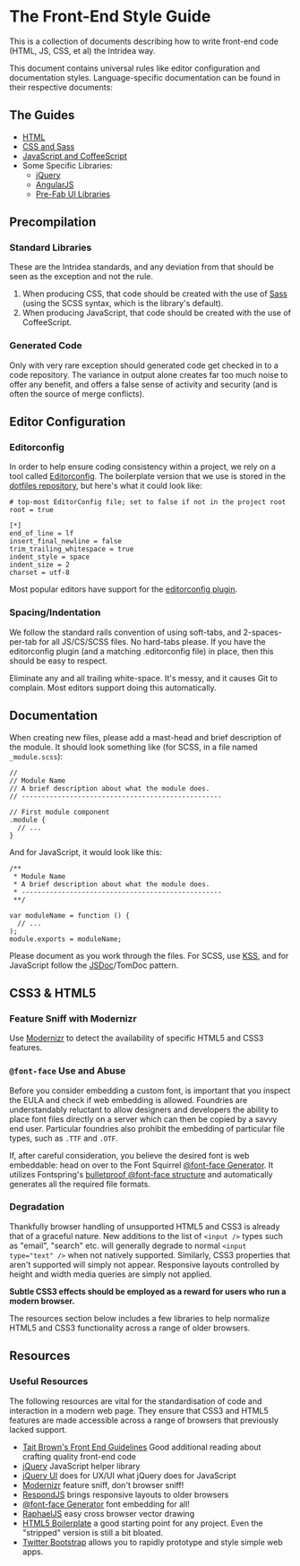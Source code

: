 # The Front-End Style Guide

This is a collection of documents describing how to write front-end code (HTML, JS, CSS, et al) the Intridea way.

This document contains universal rules like editor configuration and documentation styles. Language-specific documentation can be found in their respective documents:

## The Guides

* [HTML](./html.md)
* [CSS and Sass](./css_and_sass.md)
* [JavaScript and CoffeeScript](./javascript_and_coffeescript.md)
* Some Specific Libraries:
  * [jQuery](./libraries_and_frameworks/jquery.md)
  * [AngularJS](./libraries_and_frameworks/angularjs.md)
  * [Pre-Fab UI Libraries](./libraries_and_frameworks/prefab_ui_libraries.md)

## Precompilation

### Standard Libraries

These are the Intridea standards, and any deviation from that should be seen as the exception and not the rule.

1. When producing CSS, that code should be created with the use of [Sass](http://sass-lang.com/) (using the SCSS syntax, which is the library's default).
2. When producing JavaScript, that code should be created with the use of CoffeeScript.

### Generated Code

Only with very rare exception should generated code get checked in to a code repository. The variance in output alone creates far too much noise to offer any benefit, and offers a false sense of activity and security (and is often the source of merge conflicts).

## Editor Configuration

### Editorconfig

In order to help ensure coding consistency within a project, we rely on a tool called [Editorconfig](http://editorconfig.org/). The boilerplate version that we use is stored in the [dotfiles repository](https://github.com/intridea/dotfiles), but here's what it could look like:

    # top-most EditorConfig file; set to false if not in the project root
    root = true

    [*]
    end_of_line = lf
    insert_final_newline = false
    trim_trailing_whitespace = true
    indent_style = space
    indent_size = 2
    charset = utf-8

Most popular editors have support for the [editorconfig plugin](http://editorconfig.org/#download).

### Spacing/Indentation

We follow the standard rails convention of using soft-tabs, and 2-spaces-per-tab for all JS/CS/SCSS files. No hard-tabs please. If you have the editorconfig plugin (and a matching .editorconfig file) in place, then this should be easy to respect.

Eliminate any and all trailing white-space. It's messy, and it causes Git to complain. Most editors support doing this automatically.

## Documentation

When creating new files, please add a mast-head and brief description of the module. It should look something like (for SCSS, in a file named `_module.scss`):

    //
    // Module Name
    // A brief description about what the module does.
    // --------------------------------------------------
    
    // First module component
    .module {
      // ...
    }

And for JavaScript, it would look like this:

    /**
     * Module Name
     * A brief description about what the module does.
     * --------------------------------------------------
     **/
    
    var moduleName = function () {
      // ...
    );
    module.exports = moduleName;

Please document as you work through the files. For SCSS, use [KSS](https://github.com/kneath/kss/blob/master/SPEC.md), and for JavaScript follow the [JSDoc](http://usejsdoc.org/about-getting-started.html)/TomDoc pattern.

## CSS3 & HTML5

### Feature Sniff with Modernizr

Use [Modernizr](http://www.modernizr.com/) to detect the availability of specific HTML5 and CSS3 features.

### `@font-face` Use and Abuse

Before you consider embedding a custom font, is important that you inspect the EULA and check if web embedding is allowed. Foundries are understandably reluctant to allow designers and developers the ability to place font files directly on a server which can then be copied by a savvy end user. Particular foundries also prohibit the embedding of particular file types, such as `.TTF` and `.OTF`.

If, after careful consideration, you believe the desired font is web embeddable: head on over to the Font Squirrel [@font-face Generator](http://www.fontsquirrel.com/fontface/generator). It utilizes Fontspring's [bulletproof @font-face structure](http://www.fontspring.com/blog/further-hardening-of-the-bulletproof-syntax) and automatically generates all the required file formats.

### Degradation

Thankfully browser handling of unsupported HTML5 and CSS3 is already that of a graceful nature. New additions to the list of `<input />` types such as "email", "search" etc. will generally degrade to normal `<input type="text" />` when not natively supported. Similarly, CSS3 properties that aren't supported will simply not appear. Responsive layouts controlled by height and width media queries are simply not applied.

**Subtle CSS3 effects should be employed as a reward for users who run a modern browser.**

The resources section below includes a few libraries to help normalize HTML5 and CSS3 functionality across a range of older browsers.

## Resources
### Useful Resources

The following resources are vital for the standardisation of code and interaction in a modern web page. They ensure that CSS3 and HTML5 features are made accessible across a range of browsers that previously lacked support.

* [Tait Brown's Front End Guidelines](http://taitems.github.io/Front-End-Development-Guidelines/) Good additional reading about crafting quality front-end code
* [jQuery](http://www.jquery.com/) JavaScript helper library
* [jQuery UI](http://www.jqueryui.com/) does for UX/UI what jQuery does for JavaScript
* [Modernizr](http://www.modernizr.com/) feature sniff, don't browser sniff!
* [RespondJS](https://github.com/scottjehl/Respond) brings responsive layouts to older browsers
* [@font-face Generator](http://www.fontsquirrel.com/fontface/generator) font embedding for all!
* [RaphaelJS](http://www.raphaeljs.com/) easy cross browser vector drawing
* [HTML5 Boilerplate](http://html5boilerplate.com/) a good starting point for any project. Even the "stripped" version is still a bit bloated.
* [Twitter Bootstrap](http://twitter.github.com/bootstrap/) allows you to rapidly prototype and style simple web apps.

